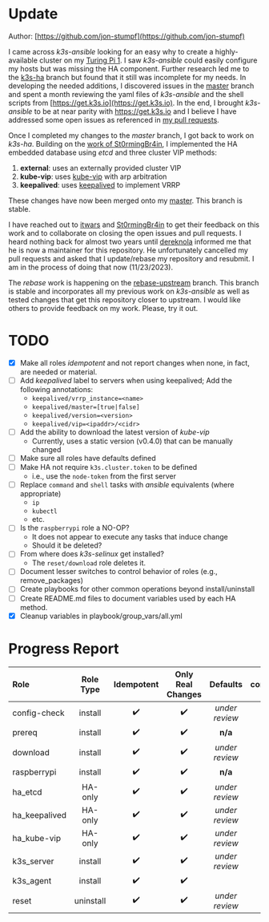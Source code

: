 # Update

Author: [https://github.com/jon-stumpf](https://github.com/jon-stumpf)

I came across *k3s-ansible* looking for an easy why to create a highly-available cluster
on my [Turing Pi 1](https://turingpi.com/v1/).
I saw *k3s-ansible* could easily configure my hosts but was missing the HA component.
Further research led me to the [k3s-ha](https://github.com/k3s-io/k3s-ansible/tree/k3s-ha)
branch but found that it still was incomplete for my needs.
In developing the needed additions, I discovered issues in the
[master](https://github.com/k3s-io/k3s-ansible/tree/master) branch and spent a month
reviewing the yaml files of *k3s-ansible* and the shell scripts from
[https://get.k3s.io](https://get.k3s.io).
In the end, I brought *k3s-ansible* to be at near parity with https://get.k3s.io and
I believe I have addressed some open issues as referenced in
[my pull requests](https://github.com/k3s-io/k3s-ansible/pulls/jon-stumpf).

Once I completed my changes to the *master* branch, I got back to work on *k3s-ha*.
Building on the
[work of St0rmingBr4in](https://github.com/k3s-io/k3s-ansible/commits?author=St0rmingBr4in),
I implemented the HA embedded database using *etcd* and three cluster VIP methods:
1. **external**: uses an externally provided cluster VIP
2. **kube-vip**: uses [kube-vip](https://kube-vip.io/) with arp arbitration
3. **keepalived**: uses [keepalived](https://www.redhat.com/sysadmin/keepalived-basics) to implement VRRP

These changes have now been merged onto my [master](https://github.com/jon-stumpf/k3s-ansible/tree/master).
This branch is stable.

I have reached out to
[itwars](https://github.com/itwars) and
[St0rmingBr4in](https://github.com/St0rmingBr4in) to get their feedback on this work and
to collaborate on closing the open issues and pull requests.
I heard nothing back for almost two years until [dereknola](https://github.com/dereknola) informed
me that he is now a maintainer for this repository.
He unfortunately cancelled my pull requests and asked that I update/rebase my repository and resubmit.
I am in the process of doing that now (11/23/2023).

The *rebase* work is happening on the [rebase-upstream](https://github.com/jon-stumpf/k3s-ansible/tree/rebase-upstream) branch.
This branch is stable and incorporates all my previous work on *k3s-ansible* as well as tested changes that get
this repository closer to upstream.
I would like others to provide feedback on my work.
Please, try it out.

# TODO

- [x] Make all roles *idempotent* and not report changes when none, in fact, are needed or material.
- [ ] Add *keepalived* label to servers when using keepalived;  Add the following annotations:
    - `keepalived/vrrp_instance=<name>`
    - `keepalived/master=[true|false]`
    - `keepalived/version=<version>`
    - `keepalived/vip=<ipaddr>/<cidr>`
- [ ] Add the ability to download the latest version of *kube-vip*
    - Currently, uses a static version (v0.4.0) that can be manually changed
- [ ] Make sure all roles have defaults defined
- [ ] Make HA not require `k3s.cluster.token` to be defined
    - i.e., use the `node-token` from the first server
- [ ] Replace `command` and `shell` tasks with *ansible* equivalents (where appropriate)
    - `ip`
    - `kubectl`
    - etc.
- [ ] Is the `raspberrypi` role a NO-OP?
    - It does not appear to execute any tasks that induce change
    - Should it be deleted?
- [ ] From where does *k3s-selinux* get installed?
    - The `reset/download` role deletes it.
- [ ] Document lesser switches to control behavior of roles (e.g., remove_packages)
- [ ] Create playbooks for other common operations beyond install/uninstall
- [ ] Create README.md files to document variables used by each HA method.
- [x] Cleanup variables in playbook/group_vars/all.yml

# Progress Report

| Role                  | Role Type  | Idempotent         | Only Real Changes  | Defaults           | commands | TODOs | BUGs  |
| :-------------------- | :--------: | :---:              | :---:              | :---:              | :---:    | :---: | :---: |
| config-check          | install    | :heavy_check_mark: | :heavy_check_mark: | *under review*     | -        | -     | -     |
| prereq                | install    | :heavy_check_mark: | :heavy_check_mark: | **n/a**            | 2        | -     | -     |
| download              | install    | :heavy_check_mark: | :heavy_check_mark: | *under review*     | -        | -     | -     |
| raspberrypi           | install    | :heavy_check_mark: | :heavy_check_mark: | **n/a**            | 3        | -     | -     |
| ha_etcd               | HA-only    | :heavy_check_mark: | :heavy_check_mark: | *under review*     | 3        | 2     | -     |
| ha_keepalived         | HA-only    | :heavy_check_mark: | :heavy_check_mark: | *under review*     | -        | 2     | -     |
| ha_kube-vip           | HA-only    | :heavy_check_mark: | :heavy_check_mark: | *under review*     | 2        | 5     | -     |
| k3s_server            | install    | :heavy_check_mark: | :heavy_check_mark: | *under review*     | 1        | -     | -     |
| k3s_agent             | install    | :heavy_check_mark: | :heavy_check_mark: |                    | -        | -     | -     |
| reset                 | uninstall  | :heavy_check_mark: | :heavy_check_mark: | *under review*     | 9        | 4     | -     |


